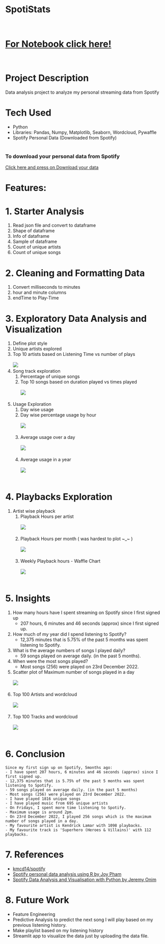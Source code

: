 # SpotiStats
</br>

# [For Notebook click here!](/Notebook.ipynb)</br></br>

# Project Description

Data analysis project to analyze my personal streaming data from Spotify

# Tech Used
- Python
- Libraries: Pandas, Numpy, Matplotlib, Seaborn, Wordcloud, Pywaffle
- Spotify Personal Data (Downloaded from Spotify)
</br></br>

### To download your personal data from Spotify
[Click here and press on Download your data](https://www.spotify.com/in-en/account/privacy/)

# Features:</br>
# 1. Starter Analysis
   1. Read json file and convert to dataframe
   2. Shape of dataframe
   3. Info of dataframe
   4. Sample of dataframe
   5. Count of unique artists
   6. Count of unique songs
# 2. Cleaning and Formatting Data
   1. Convert milliseconds to minutes
   2. hour and minute columns
   3. endTime to Play-Time
# 3. Exploratory Data Analysis and Visualization
   1. Define plot style
   2. Unique artists explored
   3. Top 10 artists based on Listening Time vs number of plays</br></br>
    ![](/Plots/top10art.png)
   4. Song track exploration
      1. Percentage of unique songs
      2. Top 10 songs based on duration played vs times played</br></br>
        ![](/Plots/top10music.png)</br></br>
   5. Usage Exploration
      1. Day wise usage
      2. Day wise percentage usage by hour</br></br>
        ![](/Plots/daywise.png)</br></br>
      3. Average usage over a day </br></br>
        ![](/Plots/avguseday.png)</br></br>
      4. Average usage in a year</br></br>
        ![](/Plots/avguseyear.png)</br></br>

# 4. Playbacks Exploration
   1. Artist wise playback</br>
      1. Playback Hours per artist</br></br>
        ![](/Plots/playbackhours.png)</br></br>
      2. Playback Hours per month ( was hardest to plot ~_~ )</br></br>
        ![](/Plots/playbackmonth.png)</br></br>
      3. Weekly Playback hours - Waffle Chart</br></br>
        ![](/Plots/playbackweek.png)</br></br>
# 5. Insights
   1. How many hours have I spent streaming on Spotify since I first signed up
      - 207 hours, 6 minutes and 46 seconds (approx) since I first signed up.
   2. How much of my year did I spend listening to Spotify?
      - 12,375 minutes that is 5.75% of the past 5 months was spent listening to Spotify.
   3. What is the average numbers of songs I played daily?
      - 59 songs played on average daily. (in the past 5 months).
   4. When were the most songs played?
      - Most songs (256) were played on 23rd December 2022.
   5. Scatter plot of Maximum number of songs played in a day</br></br>
    ![](/Plots/maxsongs.png)</br></br>
   6. Top 100 Artists and wordcloud</br></br>
    ![](/Plots/top100artistword.png)</br></br>
   7. Top 100 Tracks and wordcloud</br></br>
    ![](/Plots/top100trackword.png)</br></br>
# 6. Conclusion
    Since my first sign up on Spotify, 5months ago:
    - I have spent 207 hours, 6 minutes and 46 seconds (approx) since I first signed up.
    - 12,375 minutes that is 5.75% of the past 5 months was spent listening to Spotify.
    - 59 songs played on average daily. (in the past 5 months)
    - Most songs (256) were played on 23rd December 2022.
    - I have played 1816 unique songs
    - I have played music from 695 unique artists
    - On Fridays, I spent more time listening to Spotify.
    - Maximum usage is around 2pm.
    - On 23rd December 2022, I played 256 songs which is the maximum number of songs played in a day.
    - My favourite artist is Kendrick Lamar with 1098 playbacks.
    - My favourite track is 'Superhero (Heroes & Villains)' with 112 playbacks.
# 7. References
   - [kmcd14/spotify](https://github.com/kmcd14/spotify)
   - [Spotify personal data analysis using R by Joy Pham](https://medium.com/@joypham7/spotify-personal-data-analysis-858c8fbe6983)
   - [Spotify Data Analysis and Visualisation with Python by Jeremy Onim](https://blog.devgenius.io/spotify-data-analysis-with-python-a727542beaa7)
# 8. Future Work
   - Feature Engineering
   - Predictive Analysis to predict the next song I will play based on my previous listening history.
   - Make playlist based on my listening history
   - Streamlit app to visualize the data just by uploading the data file.